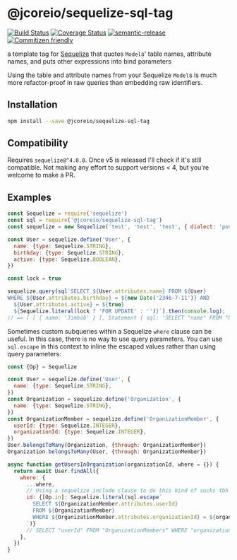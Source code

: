 # @jcoreio/sequelize-sql-tag

[![Build Status](https://travis-ci.org/jcoreio/sequelize-sql-tag.svg?branch=master)](https://travis-ci.org/jcoreio/sequelize-sql-tag)
[![Coverage Status](https://codecov.io/gh/jcoreio/sequelize-sql-tag/branch/master/graph/badge.svg)](https://codecov.io/gh/jcoreio/sequelize-sql-tag)
[![semantic-release](https://img.shields.io/badge/%20%20%F0%9F%93%A6%F0%9F%9A%80-semantic--release-e10079.svg)](https://github.com/semantic-release/semantic-release)
[![Commitizen friendly](https://img.shields.io/badge/commitizen-friendly-brightgreen.svg)](http://commitizen.github.io/cz-cli/)

a template tag for [Sequelize](docs.sequelizejs.com) that quotes `Model`s' table
names, attribute names, and puts other expressions into bind parameters

Using the table and attribute names from your Sequelize `Model`s is much more
refactor-proof in raw queries than embedding raw identifiers.

## Installation

```sh
npm install --save @jcoreio/sequelize-sql-tag
```

## Compatibility

Requires `sequelize@^4.0.0`.  Once v5 is released I'll check if it's still
compatible.  Not making any effort to support versions < 4, but you're welcome
to make a PR.

## Examples

```js
const Sequelize = require('sequelize')
const sql = require('@jcoreio/sequelize-sql-tag')
const sequelize = new Sequelize('test', 'test', 'test', { dialect: 'postgres', logging: false })

const User = sequelize.define('User', {
  name: {type: Sequelize.STRING},
  birthday: {type: Sequelize.STRING},
  active: {type: Sequelize.BOOLEAN},
})

const lock = true

sequelize.query(sql`SELECT ${User.attributes.name} FROM ${User}
WHERE ${User.attributes.birthday} = ${new Date('2346-7-11')} AND
  ${User.attributes.active} = ${true}
  ${Sequelize.literal(lock ? 'FOR UPDATE' : '')}`).then(console.log);
// => [ [ { name: 'Jimbob' } ], Statement { sql: 'SELECT "name" FROM "Users" WHERE "birthday" = $1 AND "active" = $2 FOR UPDATE' } ]
```

Sometimes custom subqueries within a Sequelize `where` clause can be useful.
In this case, there is no way to use query parameters.  You can use
`sql.escape` in this context to inline the escaped values rather than using
query parameters:

```js
const {Op} = Sequelize

const User = sequelize.define('User', {
  name: {type: Sequelize.STRING},
})
const Organization = sequelize.define('Organization', {
  name: {type: Sequelize.STRING},
})
const OrganizationMember = sequelize.define('OrganizationMember', {
  userId: {type: Sequelize.INTEGER},
  organizationId: {type: Sequelize.INTEGER},
})
User.belongsToMany(Organization, {through: OrganizationMember})
Organization.belongsToMany(User, {through: OrganizationMember})

async function getUsersInOrganization(organizationId, where = {}) {
  return await User.findAll({
    where: {
      ...where,
      // Using a sequelize include clause to do this kind of sucks tbh
      id: {[Op.in]: Sequelize.literal(sql.escape`
        SELECT ${OrganizationMember.attributes.userId}
        FROM ${OrganizationMember}
        WHERE ${OrganizationMember.attributes.organizationId} = ${organizationId}
      `)}
      // SELECT "userId" FROM "OrganizationMembers" WHERE "organizationId" = 2
    },
  })
}
```
